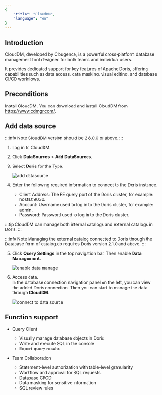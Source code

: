 ```yaml
---
{
    "title": "CloudDM",
    "language": "en"
}
---
```


## Introduction
CloudDM, developed by Clougence, is a powerful cross-platform database management tool designed for both teams and individual users.

It provides dedicated support for key features of Apache Doris, offering capabilities such as data access, data masking, visual editing, and database CI/CD workflows.

## Preconditions
Install CloudDM. You can download and install CloudDM from https://www.cdmgr.com/.

## Add data source

:::info Note
CloudDM version should be 2.8.0.0 or above.
:::

1. Log in to CloudDM.
2. Click **DataSources** > **Add DataSources**.
3. Select **Doris** for the Type.

   ![add datasource](/images/clouddm1_en.png)

4. Enter the following required information to connect to the Doris instance. 
   - Client Address: The FE query port of the Doris cluster, for example: hostID:9030. 
   - Account: Username used to log in to the Doris cluster, for example: admin. 
   - Password: Password used to log in to the Doris cluster.

  :::tip
  CloudDM can manage both internal catalogs and external catalogs in Doris.
  :::

  :::info Note
  Managing the external catalog connected to Doris through the Database form of catalog.db requires Doris version 2.1.0 and above.
  :::

5. Click **Query Settings** in the top navigation bar. Then enable **Data Management**. 

   ![enable data manage](/images/clouddm2_en.png)

6. Access data.     
   In the database connection navigation panel on the left, you can view the added Doris connection. Then you can start to manage the data through **CloudDM**.

   ![connect to data source](/images/clouddm3_en.png)

## Function support
- Query Client
  - Visually manage database objects in Doris
  - Write and execute SQL in the console
  - Export query results

- Team Collaboration
  - Statement-level authorization with table-level granularity
  - Workflow and approval for SQL requests
  - Database CI/CD
  - Data masking for sensitive information
  - SQL review rules